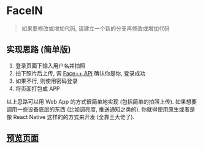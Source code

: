 # FaceIN

> 如果要修改或增加代码, 请建立一个新的分支再修改或增加代码

## 实现思路 (简单版)

1. 登录页面下输入用户名并拍照
2. 拍下照片后上传, 调 [Face++ API](https://console.faceplusplus.com.cn/documents/4887579) 确认你是你, 登录成功
3. 如果不行, 则使用密码登录
4. 将页面打包成 APP

以上思路可以用 Web App 的方式很简单地实现 (包括简单的拍照上传). 如果想要调用一些设备底层的东西 (比如调亮度, 推送通知之类的), 你就得使用原生或者是像 React Native 这样的的方式来开发 (全靠王大佬了).

## [预览页面](https://wsx-666.github.io/face-in/index.html)

